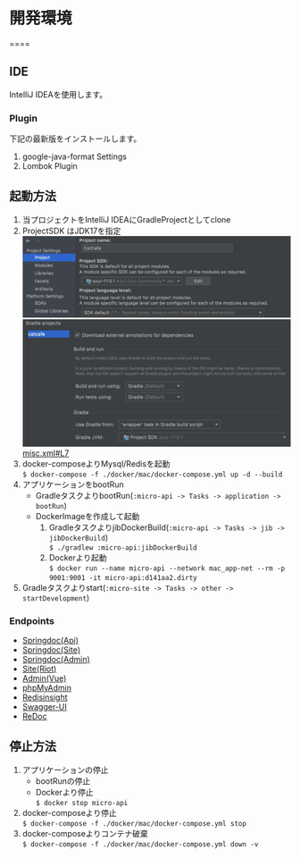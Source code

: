 # 開発環境
====

## IDE

IntelliJ IDEAを使用します。

### Plugin

下記の最新版をインストールします。

1. google-java-format Settings
1. Lombok Plugin

## 起動方法

1. 当プロジェクトをIntelliJ IDEAにGradleProjectとしてclone  
2. ProjectSDK はJDK17を指定  
   ![overview image](image/01.png?raw=true)
   ![overview image](image/02.png?raw=true)
   [misc.xml#L7](../.idea/misc.xml#L7)
4. docker-composeよりMysql/Redisを起動  
   `$ docker-compose -f ./docker/mac/docker-compose.yml up -d --build`
5. アプリケーションをbootRun  
    * GradleタスクよりbootRun(`:micro-api -> Tasks -> application -> bootRun`)
    * DockerImageを作成して起動
        1. GradleタスクよりjibDockerBuild(`:micro-api -> Tasks -> jib -> jibDockerBuild`)  
           `$ ./gradlew :micro-api:jibDockerBuild`
        1. Dockerより起動  
           `$ docker run --name micro-api --network mac_app-net --rm -p 9001:9001 -it micro-api:d141aa2.dirty`
6. Gradleタスクよりstart(`:micro-site -> Tasks -> other -> startDevelopment`)

### Endpoints

- [Springdoc(Api)][]
- [Springdoc(Site)][]
- [Springdoc(Admin)][]
- [Site(Riot)][]
- [Admin(Vue)][]
- [phpMyAdmin][]
- [Redisinsight][]
- [Swagger-UI][]
- [ReDoc][]

## 停止方法

1. アプリケーションの停止
    * bootRunの停止
    * Dockerより停止  
      `$ docker stop micro-api`
1. docker-composeより停止  
   `$ docker-compose -f ./docker/mac/docker-compose.yml stop`
1. docker-composeよりコンテナ破棄  
   `$ docker-compose -f ./docker/mac/docker-compose.yml down -v`

[Springdoc(Api)]: http://localhost:9001/CatCafeApi/swagger-ui.html            "Springdoc(Api)"

[Springdoc(Site)]: http://localhost:9011/CatCafeSite/swagger-ui.html          "Springdoc(Site)"

[Springdoc(Admin)]: http://localhost:9021/CatCafeAdmin/swagger-ui.html        "Springdoc(Admin)"

[Site(Riot)]: http://localhost:9011/CatCafeSite/                              "Site(Riot)"

[Admin(Vue)]: http://localhost:9021/CatCafeAdmin/                             "Admin(Vue)"

[phpMyAdmin]: http://localhost:8021/                                          "phpMyAdmin"

[Redisinsight]: http://localhost:8001/                                        "Redisinsight"

[Swagger-UI]: http://localhost:8002/                                          "Swagger-UI"

[ReDoc]: http://localhost:8081/                                               "ReDoc"